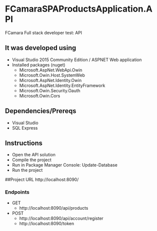 # FCamaraSPAProductsApplication.API
FCamara Full stack developer test: API

## It was developed using
  - Visual Studio 2015 Community Edition / ASPNET Web application
  - Installed packages (nuget)
    - Microsoft.AspNet.WebApi.Owin
    - Microsoft.Owin.Host.SystemWeb
    - Microsoft.AspNet.Identity.Owin
    - Microsoft.AspNet.Identity.EntityFramework
    - Microsoft.Owin.Security.Oauth
    - Microsoft.Owin.Cors
		
## Dependencies/Prereqs
  - Visual Studio
  - SQL Express

## Instructions
  - Open the API solution
  - Compile the project
  - Run in Package Manager Console: Update-Database
  - Run the project

##Project URL
http://localhost:8090/
		
### Endpoints
  - GET
    - http://localhost:8090/api/products
  - POST
    - http://localhost:8090/api/account/register
    - http://localhost:8090/token
